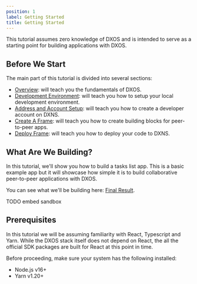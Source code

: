 ```yaml
---
position: 1
label: Getting Started
title: Getting Started
---
```


This tutorial assumes zero knowledge of DXOS and is intended to serve as a starting point for building applications with DXOS.

## Before We Start

The main part of this tutorial is divided into several sections:

- [Overview](./overview): will teach you the fundamentals of DXOS.
- [Development Environment](./dev-environment): will teach you how to setup your local development environment.
- [Address and Account Setup](./address-account-setup): will teach you how to create a developer account on DXNS.
- [Create A Frame](./create-frame): will teach you how to create building blocks for peer-to-peer apps.
- [Deploy Frame](./deploy-frame): will teach you how to deploy your code to DXNS.

## What Are We Building?

In this tutorial, we'll show you how to build a tasks list app. This is a basic example app but it will showcase how simple it is to build collaborative peer-to-peer applications with DXOS.

You can see what we'll be building here: [Final Result](https://codesandbox.io/).

TODO embed sandbox

## Prerequisites

In this tutorial we will be assuming familiarity with React, Typescript and Yarn. While the DXOS stack itself does not depend on React, the all the official SDK packages are built for React at this point in time.

Before proceeding, make sure your system has the following installed:

- Node.js v16+
- Yarn v1.20+
